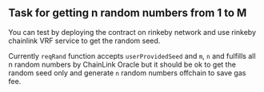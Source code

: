 ## Task for getting n random numbers from 1 to M

You can test by deploying the contract on rinkeby network and use rinkeby chainlink VRF service to get the random seed.

Currently `reqRand` function accepts `userProvidedSeed` and `m`, `n` and fulfills all n random numbers by ChainLink Oracle but it should be ok to get the random seed only and generate `n` random numbers offchain to save gas fee.
